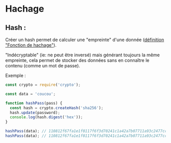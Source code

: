 Hachage
=======

Hash :
------

Créer un hash permet de calculer une "empreinte" d'une donnée ([définition "Fonction de hachage"](https://fr.wikipedia.org/wiki/Fonction_de_hachage)).

"Indécryptable" (ie: ne peut être inversé) mais générant toujours la même empreinte, cela permet de stocker des données sans en connaître le contenu (comme un mot de passe).

Exemple : 

```js
const crypto = require('crypto');

const data = 'coucou';

function hashPass(pass) {
  const hash = crypto.createHash('sha256');
  hash.update(password);
  console.log(hash.digest('hex'));
}

hashPass(data); // 110812f67fa1e1f0117f6f3d70241c1a42a7b07711a93c2477cc516d9042f9db
hashPass(data); // 110812f67fa1e1f0117f6f3d70241c1a42a7b07711a93c2477cc516d9042f9db
```
